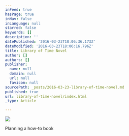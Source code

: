 ```yaml
---
inFeed: true
hasPage: true
inNav: false
inLanguage: null
starred: false
keywords: []
description: ''
datePublished: '2016-03-23T18:06:36.173Z'
dateModified: '2016-03-23T18:06:16.796Z'
title: Library of Time Novel
author: []
authors: []
publisher:
  name: null
  domain: null
  url: null
  favicon: null
sourcePath: _posts/2016-03-23-library-of-time-novel.md
published: true
url: library-of-time-novel/index.html
_type: Article

---
```

![](https://the-grid-user-content.s3-us-west-2.amazonaws.com/543e7d91-e11c-4bdf-b229-e73fc88c5120.png)

Planning a how-to book